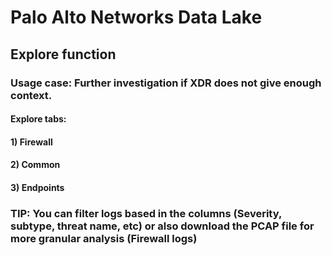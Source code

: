 # Palo Alto Networks Data Lake

## Explore function

### Usage case: Further investigation if XDR does not give enough context.

#### Explore tabs:

#### 1) Firewall

#### 2) Common

#### 3) Endpoints

### TIP: You can filter logs based in the columns (Severity, subtype, threat name, etc) or also download the PCAP file for more granular analysis (Firewall logs)
